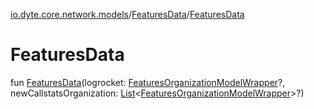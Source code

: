 [io.dyte.core.network.models](../index.md)/[FeaturesData](index.md)/[FeaturesData](-features-data.md)

# FeaturesData


fun [FeaturesData](-features-data.md)(logrocket: [FeaturesOrganizationModelWrapper](../-features-organization-model-wrapper/index.md)?, newCallstatsOrganization: [List](https://kotlinlang.org/api/latest/jvm/stdlib/kotlin.collections/-list/index.html)&lt;[FeaturesOrganizationModelWrapper](../-features-organization-model-wrapper/index.md)&gt;?)
